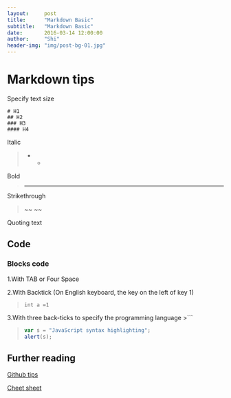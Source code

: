 ```yaml
---
layout:     post
title:      "Markdown Basic"
subtitle:   "Markdown Basic"
date:       2016-03-14 12:00:00
author:     "Shi"
header-img: "img/post-bg-01.jpg"
---
```


# Markdown tips

Specify text size

```
# H1
## H2
### H3
#### H4
```

Italic

> * *

Bold 

>	** **

Strikethrough 

>	~~ ~~

Quoting text 

> >

## Code

### Blocks code 

1.With TAB or Four Space

2.With Backtick (On English keyboard, the key on the left of key 1) 
>` int a =1 `

3.With three back-ticks to specify the programming language >```


>```javascript
>var s = "JavaScript syntax highlighting";
>alert(s);
> ```


## Further reading

[Github tips](https://help.github.com/articles/basic-writing-and-formatting-syntax/)

[Cheet sheet](https://github.com/adam-p/markdown-here/wiki/Markdown-Cheatsheet)
